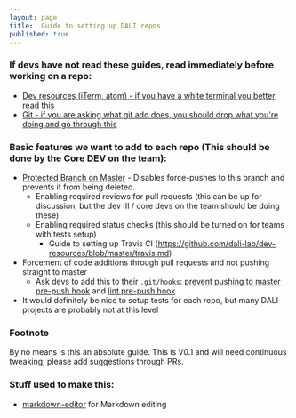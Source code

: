 ```yaml
---
layout: page
title:  Guide to setting up DALI repos
published: true
---
```




### If devs have not read these guides, read immediately before working on a repo:

* [Dev resources (iTerm, atom) - if you have a white terminal you better read this](https://github.com/dali-lab/dev-resources)
* [Git - if you are asking what git add does, you should drop what you're doing and go through this](https://github.com/dali-lab/gitivity)

### Basic features we want to add to each repo (This should be done by the Core DEV on the team):

 * [Protected Branch on Master](https://help.github.com/articles/defining-the-mergeability-of-pull-requests/) - Disables force-pushes to this branch and prevents it from being deleted.
	* Enabling required reviews for pull requests (this can be up for discussion, but the dev III / core devs on the team should be doing these)
	* Enabling required status checks (this should be turned on for teams with tests setup)
		* Guide to setting up Travis CI (https://github.com/dali-lab/dev-resources/blob/master/travis.md)
 * Forcement of code additions through pull requests and not pushing straight to master
 	* Ask devs to add this to their `.git/hooks`: [prevent pushing to master pre-push hook](https://gist.github.com/jason-feng/ae866a63f088cd4a03ef7a14136c6c6a) and [lint pre-push hook](https://gist.github.com/jason-feng/5ec9d86718440f80ade96eec8fc67d0c)
 * It would definitely be nice to setup tests for each repo, but many DALI projects are probably not at this level


### Footnote
By no means is this an absolute guide. This is V0.1 and will need continuous tweaking, please add suggestions through PRs.

### Stuff used to make this:
 * [markdown-editor](https://jbt.github.io/markdown-editort) for Markdown editing
